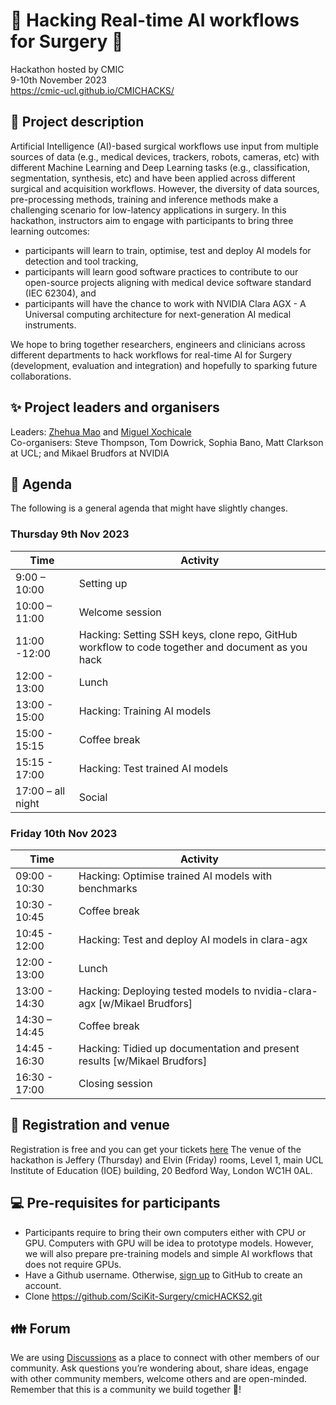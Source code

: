 # :nut_and_bolt: Hacking Real-time AI workflows for Surgery :wrench: 
Hackathon hosted by CMIC    
9-10th November 2023    
https://cmic-ucl.github.io/CMICHACKS/    

## :scroll: Project description
Artificial Intelligence (AI)-based surgical workflows use input from multiple sources of data (e.g., medical devices, trackers, robots, cameras, etc) with different Machine Learning and Deep Learning tasks (e.g., classification, segmentation, synthesis, etc) and have been applied across different surgical and acquisition workflows.
However, the diversity of data sources, pre-processing methods, training and inference methods make a challenging scenario for low-latency applications in surgery.
In this hackathon, instructors aim to engage with participants to bring three learning outcomes:
* participants will learn to train, optimise, test and deploy AI models for detection and tool tracking, 
* participants will learn good software practices to contribute to our open-source projects aligning with medical device software standard (IEC 62304), and 
* participants will have the chance to work with NVIDIA Clara AGX - A Universal computing architecture for next-generation AI medical instruments.    

We hope to bring together researchers, engineers and clinicians across different departments to hack workflows for real-time AI for Surgery (development, evaluation and integration) and hopefully to sparking future collaborations.


## :sparkles: Project leaders and organisers 
Leaders: [Zhehua Mao](https://github.com/ZH-Mao) and [Miguel Xochicale](https://github.com/mxochicale)    
Co-organisers: Steve Thompson, Tom Dowrick, Sophia Bano, Matt Clarkson at UCL; and Mikael Brudfors at NVIDIA

## :date: Agenda
The following is a general agenda that might have slightly changes.
 
### Thursday 9th Nov 2023 
| Time  | Activity |
| --- | --- |
| 9:00 – 10:00 | Setting up |
| 10:00 – 11:00 | Welcome session |
| 11:00 -12:00 | Hacking: Setting SSH keys, clone repo, GitHub workflow to code together and document as you hack |
| 12:00 - 13:00 | Lunch | 
| 13:00 - 15:00 | Hacking: Training AI models |
| 15:00 - 15:15 | Coffee break | 
| 15:15 - 17:00 | Hacking: Test trained AI models | 
| 17:00 – all night | Social |

### Friday 10th Nov 2023 
| Time  | Activity |
| --- | --- |
| 09:00 - 10:30 | Hacking: Optimise trained AI models with benchmarks |
| 10:30 - 10:45 | Coffee break | 
| 10:45 - 12:00 | Hacking: Test and deploy AI models in clara-agx |
| 12:00 - 13:00 | Lunch |
| 13:00 - 14:30 | Hacking: Deploying tested models to nvidia-clara-agx [w/Mikael Brudfors] | 
| 14:30 – 14:45 | Coffee break |
| 14:45 - 16:30 | Hacking: Tidied up documentation and present results [w/Mikael Brudfors] | 
| 16:30 - 17:00 | Closing session |

## :school: Registration and venue
Registration is free and you can get your tickets [here](https://www.eventbrite.co.uk/e/cmichacks-2-tickets-733294452447)
The venue of the hackathon is Jeffery (Thursday) and Elvin (Friday) rooms, Level 1, main UCL Institute of Education (IOE) building, 20 Bedford Way, London WC1H 0AL.    

## :computer: Pre-requisites for participants  
* Participants require to bring their own computers either with CPU or GPU. Computers with GPU will be idea to prototype models. However, we will also prepare pre-training models and simple AI workflows that does not require GPUs. 
* Have a Github username. Otherwise, [sign up](https://docs.github.com/en/get-started/signing-up-for-github/signing-up-for-a-new-github-account) to GitHub to create an account.
* Clone https://github.com/SciKit-Surgery/cmicHACKS2.git  

## :family: Forum
We are using [Discussions](https://github.com/SciKit-Surgery/cmicHACKS2/discussions/) as a place to connect with other members of our community.
Ask questions you’re wondering about, share ideas, engage with other community members, welcome others and are open-minded. 
Remember that this is a community we build together 💪!
